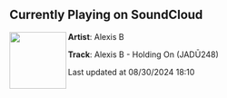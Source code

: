 ## Currently Playing on SoundCloud

[<img align="left" width="100" src="https://i1.sndcdn.com/artworks-BM3TdSnfpxkHkXWu-qSQO8Q-t500x500.jpg">](https://soundcloud.com/jadudala/alexis-b-holding-on-jadu248)

**Artist**: Alexis B 

**Track**: Alexis B - Holding On (JADŪ248)

Last updated at 08/30/2024 18:10
